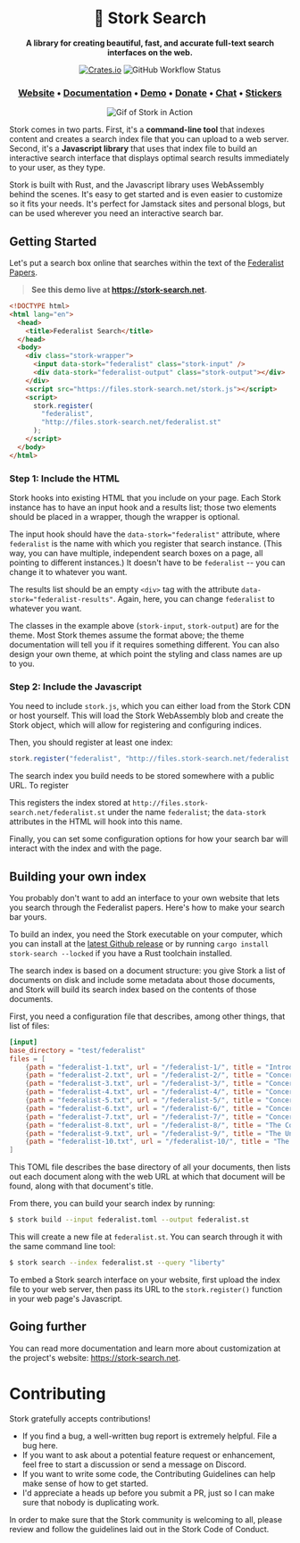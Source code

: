 <div align="center">

# 🔎 Stork Search

**A library for creating beautiful, fast, and accurate full-text search interfaces on the web.**

[![Crates.io](https://img.shields.io/crates/v/stork-search)](https://crates.io/crates/stork-search?style=plastic)
![GitHub Workflow Status](https://img.shields.io/github/actions/workflow/status/jameslittle230/stork/ci-on-push.yml?branch=master&style=plastic)

### [Website](https://stork-search.net/docs/install) • [Documentation](https://stork-search.net/docs/install) • [Demo](https://codepen.io/littleguy230/pen/oNBJBmK) • [Donate](https://ko-fi.com/jameslittle230) • [Chat](https://stork-search.net/chat) • [Stickers](https://stork-search.net/sticker)

![Gif of Stork in Action](https://files.stork-search.net/marketing/1.0.0-video.gif)

</div>

Stork comes in two parts. First, it's a **command-line tool** that indexes content and creates a search index file that you can upload to a web server. Second, it's a **Javascript library** that uses that index file to build an interactive search interface that displays optimal search results immediately to your user, as they type.

Stork is built with Rust, and the Javascript library uses WebAssembly behind the scenes. It's easy to get started and is even easier to customize so it fits your needs. It's perfect for Jamstack sites and personal blogs, but can be used wherever you need an interactive search bar.

## Getting Started

Let's put a search box online that searches within the text of the [Federalist Papers](https://www.youtube.com/watch?v=DPgE7PNzXag).

> **See this demo live at <https://stork-search.net>.**

```html
<!DOCTYPE html>
<html lang="en">
  <head>
    <title>Federalist Search</title>
  </head>
  <body>
    <div class="stork-wrapper">
      <input data-stork="federalist" class="stork-input" />
      <div data-stork="federalist-output" class="stork-output"></div>
    </div>
    <script src="https://files.stork-search.net/stork.js"></script>
    <script>
      stork.register(
        "federalist",
        "http://files.stork-search.net/federalist.st"
      );
    </script>
  </body>
</html>
```

### Step 1: Include the HTML

Stork hooks into existing HTML that you include on your page. Each Stork instance has to have an input hook and a results list; those two elements should be placed in a wrapper, though the wrapper is optional.

The input hook should have the `data-stork="federalist"` attribute, where `federalist` is the name with which you register that search instance. (This way, you can have multiple, independent search boxes on a page, all pointing to different instances.) It doesn't have to be `federalist` -- you can change it to whatever you want.

The results list should be an empty `<div>` tag with the attribute `data-stork="federalist-results"`. Again, here, you can change `federalist` to whatever you want.

The classes in the example above (`stork-input`, `stork-output`) are for the theme. Most Stork themes assume the format above; the theme documentation will tell you if it requires something different. You can also design your own theme, at which point the styling and class names are up to you.

### Step 2: Include the Javascript

You need to include `stork.js`, which you can either load from the Stork CDN or host yourself. This will load the Stork WebAssembly blob and create the Stork object, which will allow for registering and configuring indices.

Then, you should register at least one index:

```javascript
stork.register("federalist", "http://files.stork-search.net/federalist.st");
```

The search index you build needs to be stored somewhere with a public URL. To register

This registers the index stored at `http://files.stork-search.net/federalist.st` under the name `federalist`; the `data-stork` attributes in the HTML will hook into this name.

Finally, you can set some configuration options for how your search bar will interact with the index and with the page.

## Building your own index

You probably don't want to add an interface to your own website that lets you search through the Federalist papers. Here's how to make your search bar yours.

To build an index, you need the Stork executable on your computer, which you can install at the [latest Github release](https://github.com/jameslittle230/stork/releases) or by running `cargo install stork-search --locked` if you have a Rust toolchain installed.

The search index is based on a document structure: you give Stork a list of documents on disk and include some metadata about those documents, and Stork will build its search index based on the contents of those documents.

First, you need a configuration file that describes, among other things, that list of files:

```toml
[input]
base_directory = "test/federalist"
files = [
    {path = "federalist-1.txt", url = "/federalist-1/", title = "Introduction"},
    {path = "federalist-2.txt", url = "/federalist-2/", title = "Concerning Dangers from Foreign Force and Influence"},
    {path = "federalist-3.txt", url = "/federalist-3/", title = "Concerning Dangers from Foreign Force and Influence 2"},
    {path = "federalist-4.txt", url = "/federalist-4/", title = "Concerning Dangers from Foreign Force and Influence 3"},
    {path = "federalist-5.txt", url = "/federalist-5/", title = "Concerning Dangers from Foreign Force and Influence 4"},
    {path = "federalist-6.txt", url = "/federalist-6/", title = "Concerning Dangers from Dissensions Between the States"},
    {path = "federalist-7.txt", url = "/federalist-7/", title = "Concerning Dangers from Dissensions Between the States 2"},
    {path = "federalist-8.txt", url = "/federalist-8/", title = "The Consequences of Hostilities Between the States"},
    {path = "federalist-9.txt", url = "/federalist-9/", title = "The Union as a Safeguard Against Domestic Faction and Insurrection"},
    {path = "federalist-10.txt", url = "/federalist-10/", title = "The Union as a Safeguard Against Domestic Faction and Insurrection 2"}
]
```

This TOML file describes the base directory of all your documents, then lists out each document along with the web URL at which that document will be found, along with that document's title.

From there, you can build your search index by running:

```bash
$ stork build --input federalist.toml --output federalist.st
```

This will create a new file at `federalist.st`. You can search through it with the same command line tool:

```bash
$ stork search --index federalist.st --query "liberty"
```

To embed a Stork search interface on your website, first upload the index file to your web server, then pass its URL to the `stork.register()` function in your web page's Javascript.

## Going further

You can read more documentation and learn more about customization at the project's website: <https://stork-search.net>.

# Contributing

Stork gratefully accepts contributions!

- If you find a bug, a well-written bug report is extremely helpful. File a bug here.
- If you want to ask about a potential feature request or enhancement, feel free to start a discussion or send a message on Discord.
- If you want to write some code, the Contributing Guidelines can help make sense of how to get started.
- I'd appreciate a heads up before you submit a PR, just so I can make sure that nobody is duplicating work.

In order to make sure that the Stork community is welcoming to all, please review and follow the guidelines laid out in the Stork Code of Conduct.
